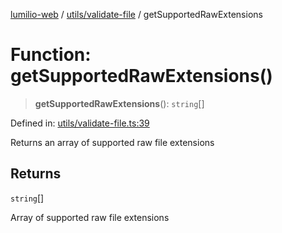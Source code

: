 [lumilio-web](../../../modules.md) / [utils/validate-file](../index.md) / getSupportedRawExtensions

# Function: getSupportedRawExtensions()

> **getSupportedRawExtensions**(): `string`[]

Defined in: [utils/validate-file.ts:39](https://github.com/EdwinZhanCN/Lumilio-Photos/blob/729730fd5cb8fff79935f1e81b8a78010586bf64/web/src/utils/validate-file.ts#L39)

Returns an array of supported raw file extensions

## Returns

`string`[]

Array of supported raw file extensions
